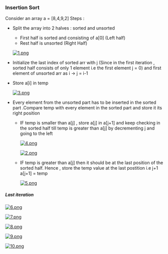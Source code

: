 ### Insertion Sort

Consider an array a = [8,4,9,2]
Steps : 
- Split the array into 2 halves : sorted and unsorted 
    - First half is sorted and consisting of a[0] (Left half)
    - Rest half is unsorted (Right Half)

    [![1.png](https://i.postimg.cc/XqwgjKpy/1.png)](https://postimg.cc/JHzXKk31)

- Initialize the last index of  sorted arr with j (Since in the first iteration , sorted half consists of only 1 element i.e the first element j = 0) and first element of unsorted arr as i
    -> j = i-1

- Store a[i] in temp 

    [![3.png](https://i.postimg.cc/Zqh6wvRf/3.png)](https://postimg.cc/JsPynnjJ)

- Every element from the unsorted part has to be inserted in the sorted part .Compare temp with every element in the sorted part and store it its right position 
    - IF temp is smaller than a[j] , store a[j] in a[j+1] and keep checking in the sorted half till temp is  greater than a[j] by decrementing j and going to the left 

        [![4.png](https://i.postimg.cc/BQ6pFFLH/4.png)](https://postimg.cc/F1M057xH)

        [![2.png](https://i.postimg.cc/ZKGNqvrT/2.png)](https://postimg.cc/LnV5CXC7)

    - IF temp is greater than a[j] then it should be at the last position of the sorted half. Hence , store the temp value at the last postition i.e j+1
        a[j+1] = temp

        [![5.png](https://i.postimg.cc/BZ8kWRpd/5.png)](https://postimg.cc/jCbZPgGX)

##### Last iteration

[![6.png](https://i.postimg.cc/pTvrNDbS/6.png)](https://postimg.cc/4K8sVH3v)

[![7.png](https://i.postimg.cc/mDdsdMbC/7.png)](https://postimg.cc/dkTp3hZV)

[![8.png](https://i.postimg.cc/HLzDx58R/8.png)](https://postimg.cc/hJX3ZXr1)

[![9.png](https://i.postimg.cc/QMNsps5F/9.png)](https://postimg.cc/DSNtT9xh)

[![10.png](https://i.postimg.cc/DzzkS6ks/10.png)](https://postimg.cc/pm317DdX)


